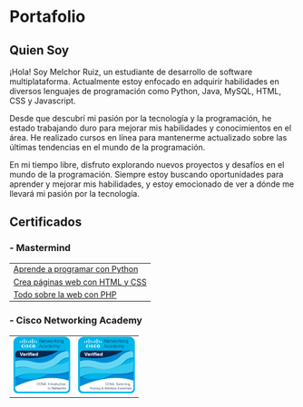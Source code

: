 <h1>Portafolio</h1>
<h2>Quien Soy</h2>

 ¡Hola! Soy Melchor Ruiz, un estudiante de desarrollo de software multiplataforma. Actualmente estoy enfocado en adquirir habilidades en diversos lenguajes de programación como Python, Java, MySQL, HTML, CSS y Javascript.
 
 Desde que descubrí mi pasión por la tecnología y la programación, he estado trabajando duro para mejorar mis habilidades y conocimientos en el área. He realizado cursos en línea para mantenerme actualizado sobre las últimas tendencias en el mundo de la programación.
 
 En mi tiempo libre, disfruto explorando nuevos proyectos y desafíos en el mundo de la programación. Siempre estoy buscando oportunidades para aprender y mejorar mis habilidades, y estoy emocionado de ver a dónde me llevará mi pasión por la tecnología.

<h2>Certificados</h2>
<h3>- Mastermind</h3>
<table>
    <tr>
        <td>
            <a href="https://www.mastermind.ac/certificates/byfseimkvn" target="_blank">Aprende a programar con Python</a>
        </td>
    </tr>
    <tr>
        <td>
            <a href="https://www.mastermind.ac/certificates/5ma3dwll0e" target="_blank">Crea páginas web con HTML y CSS</a>
        </td>
    </tr>
    <tr>
        <td>
            <a href="https://www.mastermind.ac/certificates/tdsvv3w6jy" target="_blank">Todo sobre la web con PHP</a>
        </td>
    </tr>
</table>
<h3>- Cisco Networking Academy</h3>
<table>
    <tr>
        <td>
            <a href="https://www.credly.com/badges/ef1dd2b7-cafe-4dc4-9456-4dfc6796f3ae/public_url" target="_blank"><img height="100px" width="100px" src=".\ccna-introduction-to-networks.png"></a>
        </td>
        <td>
            <a href="https://www.credly.com/badges/8f6407ee-53fc-49ea-beff-4da406cb088e/public_url" target="_blank"><img height="100px" width="100px" src=".\ccna-switching-routing-and-wireless-essentials.1.png"></a>
        </td>
    </tr>
</table>
